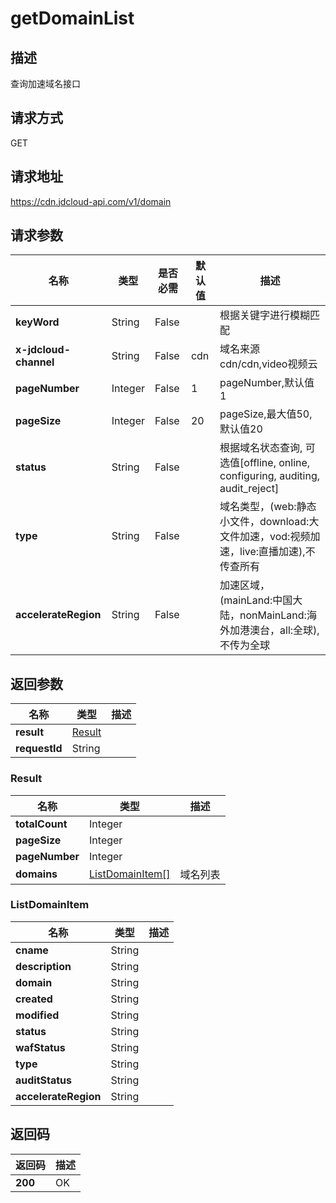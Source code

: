 # getDomainList


## 描述
查询加速域名接口

## 请求方式
GET

## 请求地址
https://cdn.jdcloud-api.com/v1/domain


## 请求参数
|名称|类型|是否必需|默认值|描述|
|---|---|---|---|---|
|**keyWord**|String|False| |根据关键字进行模糊匹配|
|**x-jdcloud-channel**|String|False|cdn|域名来源cdn/cdn,video视频云|
|**pageNumber**|Integer|False|1|pageNumber,默认值1|
|**pageSize**|Integer|False|20|pageSize,最大值50,默认值20|
|**status**|String|False| |根据域名状态查询, 可选值[offline, online, configuring, auditing, audit_reject]|
|**type**|String|False| |域名类型，(web:静态小文件，download:大文件加速，vod:视频加速，live:直播加速),不传查所有|
|**accelerateRegion**|String|False| |加速区域，(mainLand:中国大陆，nonMainLand:海外加港澳台，all:全球),不传为全球|


## 返回参数
|名称|类型|描述|
|---|---|---|
|**result**|[Result](getdomainlist#result)| |
|**requestId**|String| |

### <div id="result">Result</div>
|名称|类型|描述|
|---|---|---|
|**totalCount**|Integer| |
|**pageSize**|Integer| |
|**pageNumber**|Integer| |
|**domains**|[ListDomainItem[]](getdomainlist#listdomainitem)|域名列表|
### <div id="listdomainitem">ListDomainItem</div>
|名称|类型|描述|
|---|---|---|
|**cname**|String| |
|**description**|String| |
|**domain**|String| |
|**created**|String| |
|**modified**|String| |
|**status**|String| |
|**wafStatus**|String| |
|**type**|String| |
|**auditStatus**|String| |
|**accelerateRegion**|String| |

## 返回码
|返回码|描述|
|---|---|
|**200**|OK|